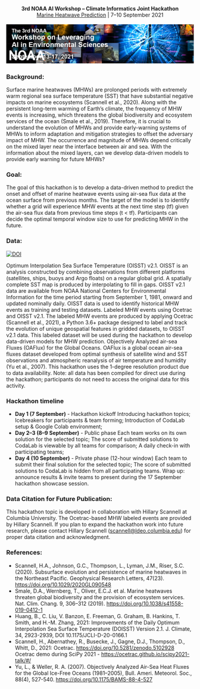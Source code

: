 <p align="center">
  <b>3rd NOAA AI Workshop – Climate Informatics Joint Hackathon</b><br>
  <a href="https://2021noaaaiworkshop.sched.com/event/lVkA/hackathon-kick-off">Marine Heatwave Prediction</a> |
  7–10 September 2021
  <br><br>
  <img src="images/ai-workshop-2021.jpg">
</p>


### Background: 
Surface marine heatwaves (MHWs) are prolonged periods with extremely warm regional sea surface temperature (SST) that have substantial negative impacts on marine ecosystems (Scannell et al., 2020). Along with the persistent long-term warming of Earth’s climate, the frequency of MHW events is increasing, which threatens the global biodiversity and ecosystem services of the ocean (Smale et al., 2019). Therefore, it is crucial to understand the evolution of MHWs and provide early-warning systems of MHWs to inform adaptation and mitigation strategies to offset the adversary impact of MHW. The occurrence and magnitude of MHWs depend critically on the mixed layer near the interface between air and sea. With the information about the mixed layers, can we develop data-driven models to provide early warning for future MHWs?

### Goal: 
The goal of this hackathon is to develop a data-driven method to predict the onset and offset of marine heatwave events using air-sea flux data at the ocean surface from previous months. The target of the model is to identify whether a grid will experience MHW events at the next time step (tf) given the air-sea flux data from previous time steps (t < tf). Participants can decide the optimal temporal window size to use for predicting MHW in the future.

### Data:
[![DOI](https://zenodo.org/badge/DOI/10.5281/zenodo.5423276.svg)](https://doi.org/10.5281/zenodo.5423276)

Optimum Interpolation Sea Surface Temperature (OISST) v2.1. OISST is an analysis constructed by combining observations from different platforms (satellites, ships, buoys and Argo floats) on a regular global grid. A spatially complete SST map is produced by interpolating to fill in gaps. OISST v2.1 data are available from NOAA National Centers for Environmental Information for the time period starting from September 1, 1981, onward and updated nominally daily. OISST data is used to identify historical MHW events as training and testing datasets.
Labeled MHW events using Ocetrac and OISST v2.1. The labeled MHW events are produced by applying Ocetrac (Scannell et al., 2021), a Python 3.6+ package designed to label and track the evolution of unique geospatial features in gridded datasets, to OISST v2.1 data. This labeled dataset will be used during the hackathon to develop data-driven models for MHW prediction.
Objectively Analyzed air-sea Fluxes (OAFlux) for the Global Oceans. OAFlux is a global ocean air-sea fluxes dataset developed from optimal synthesis of satellite wind and SST observations and atmospheric reanalysis of air temperature and humidity (Yu et al., 2007). This hackathon uses the 1-degree resolution product due to data availability.
Note: all data has been compiled for direct use during the hackathon; participants do not need to access the original data for this activity.

### Hackathon timeline
- **Day 1 (7 September)** - Hackathon kickoff
Introducing hackathon topics;
Icebreakers for participants & team forming;
Introduction of CodaLab setup & Google Colab environment;
- **Day 2–3 (8–9 September)** - Public phase
Each team works on its own solution for the selected topic;
The score of submitted solutions to CodaLab is viewable by all teams for comparison;
A daily check-in with participating teams;
- **Day 4 (10 September)** - Private phase (12-hour window)
Each team to submit their final solution for the selected topic;
The score of submitted solutions to CodaLab is hidden from all participating teams. 
Wrap up: announce results & invite teams to present during the 17 September hackathon showcase session.


### Data Citation for Future Publication:
This hackathon topic is developed in collaboration with Hillary Scannell at Columbia University. The Ocetrac-based MHW labeled events are provided by Hillary Scannell. If you plan to expand the hackathon work into future research, please contact Hillary Scannell (scannell@ldeo.columbia.edu) for proper data citation and acknowledgment.

### References:
- Scannell, H.A., Johnson, G.C., Thompson, L., Lyman, J.M., Riser, S.C. (2020). Subsurface evolution and persistence of marine heatwaves in the Northeast Pacific. Geophysical Research Letters, 47(23). https://doi.org/10.1029/2020GL090548
- Smale, D.A., Wernberg, T., Oliver, E.C.J. et al. Marine heatwaves threaten global biodiversity and the provision of ecosystem services. Nat. Clim. Chang. 9, 306–312 (2019). https://doi.org/10.1038/s41558-019-0412-1
- Huang, B., C. Liu, V. Banzon, E. Freeman, G. Graham, B. Hankins, T. Smith, and H.-M. Zhang, 2021: Improvements of the Daily Optimum Interpolation Sea Surface Temperature (DOISST) Version 2.1. J. Climate, 34, 2923-2939, DOI 10.1175/JCLI-D-20-0166.1
- Scannell, H., Abernathey, R., Busecke, J., Gagne, D.J., Thompson, D., Whitt, D., 2021: Ocetrac. https://doi.org/10.5281/zenodo.5102928
Ocetrac demo during SciPy 2021 - https://ocetrac.github.io/scipy2021-talk/#/
- Yu, L., & Weller, R. A. (2007). Objectively Analyzed Air-Sea Heat Fluxes for the Global Ice-Free Oceans (1981–2005), Bull. Ameri. Meteorol. Soc., 88(4), 527-540. https://doi.org/10.1175/BAMS-88-4-527


